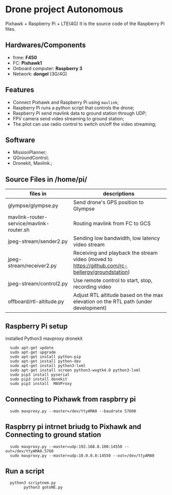 #  Drone project Autonomous
Pixhawk + Raspberry Pi + LTE(4G) 
It is the source code of the Raspberry Pi files.

## Hardwares/Components
- frme: **F450**
- FC: **Pixhawk1**
- Onboard computer: **Raspberry 3**
- Network: **dongel** (3G/4G)

## Features
- Connect Pixhawk and Raspberry Pi using `mavlink`;
- Raspberry Pi runs a python script that controls the drone;
- Raspberry Pi send mavlink data to ground station through UDP;
- FPV camera send video streaming to ground station;
- The pilot can use radio control to switch on/off the video streaming;

## Software
- MissionPlanner;
- QGroundControl;
- Dronekit, Mavlink.;



## Source Files in /home/pi/
| files in                                 | descriptions                                                                                    |
| ---------------------------------------- | ----------------------------------------------------------------------------------------------- |
| glympse/glympse.py                       | Send drone's GPS position to Glympse                                                            |
| mavlink-router-service/mavlink-router.sh | Routing mavlink from FC to GCS                                                                  |
| jpeg-stream/sender2.py                   | Sending low bandwidth, low latency video stream                                                 |
| jpeg-stream/receiver2.py                 | Receiving and playback the stream video (moved to https://github.com/rc-bellergy/groundstation) |
| jpeg-stream/control2.py                  | Use remote control to start, stop, recording video                                              |
| offboard/rtl-altitude.py                 | Adjust RTL altitude based on the max elevation on the RTL path (under development)              |




## Raspberry Pi setup 
installed Python3 mavproxy dronekit

      sudo apt-get update
      sudo apt-get upgrade
      sudo apt-get install python-pip
      sudo apt-get install python-dev
      sudo apt-get install python3-lxml
      sudo apt-get install screen python3-wxgtk4.0 python3-lxml
      sudo pip3 install pyserial
      sudo pip3 install donekit
      sudo pip3 install  MAVProxy

## Connecting to Pixhawk from raspbrry pi
      sudo mavproxy.py --master=/dev/ttyAMA0 --baudrate 57600 


## Raspbrry pi intrnet briudg to Pixhawk and Connecting to ground station
      sudo mavproxy.py --master=udp:192.168.8.100:14550 --out=/dev/ttyAMA0.5760
      sudo mavproxy.py --master=udp:10.0.0.8:14550 --out=/dev/ttyAMA0
  
## Run a script 
     
      python3 scriptnem.py
            python3 gotoNE.py

   
   


